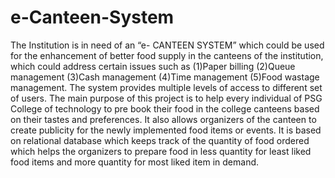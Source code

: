 # e-Canteen-System
The Institution is in need of an “e- CANTEEN SYSTEM” which could be used for the enhancement of better food supply in the canteens of the institution, which could address certain issues such as (1)Paper billing (2)Queue management (3)Cash management (4)Time management (5)Food wastage management. The system provides multiple levels of access to different set of users.
The main purpose of this project is to help every individual of PSG College of technology to pre book their food in the college canteens based on their tastes and preferences. It also allows organizers of the canteen to create publicity for the newly implemented food items or events. It is based on relational database which keeps track of the quantity of food ordered which helps the organizers to prepare food in less quantity for least liked food items and more quantity for most liked item in demand.
